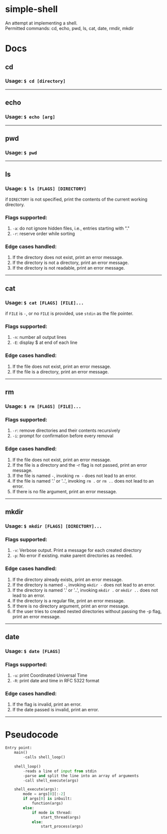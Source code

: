 # simple-shell
An attempt at implementing a shell.  
Permitted commands: cd, echo, pwd, ls, cat, date, rmdir, mkdir

# Docs
## cd
### Usage: `$ cd [directory]`
***
## echo
### Usage: `$ echo [arg]` 
***
## pwd
### Usage: `$ pwd`
***
## ls
### Usage: `$ ls [FLAGS] [DIRECTORY]`
if `DIRECTORY` is not specified, print the contents of the current working directory.
### Flags supported:
1. `-a`: do not ignore hidden files, i.e., entries starting with "."
2. `-r`: reserve order while sorting
### Edge cases handled:
1. If the directory does not exist, print an error message.
2. If the directory is not a directory, print an error message.
3. If the directory is not readable, print an error message.

***
## cat
### Usage: `$ cat [FLAGS] [FILE]...`
if `FILE` is `-`, or no `FILE` is provided, use `stdin` as the file pointer.
### Flags supported:
1. `-n`: number all output lines
2. `-E`: display $ at end of each line
### Edge cases handled:
1. If the file does not exist, print an error message.
2. If the file is a directory, print an error message.
***
## rm
### Usage: `$ rm [FLAGS] [FILE]...`
### Flags supported:
1. `-r`: remove directories and their contents recursively
2. `-i`: prompt for confirmation before every removal 
### Edge cases handled: 
1. If the file does not exist, print an error message.
2. If the file is a directory and the -r flag is not passed, print an error message.
3. If the file is named `-`, invoking `rm -` does not lead to an error.
4. If the file is named '.' or '..', invoking `rm .` or `rm ..` does not lead to an error.
5. If there is no file argument, print an error message.
***
## mkdir
### Usage: `$ mkdir [FLAGS] [DIRECTORY]...`
### Flags supported:
1. `-v`: Verbose output. Print a message for each created directory
2. `-p`: No error if existing. make parent directories as needed.
### Edge cases handled:
1. If the directory already exists, print an error message.
2. If the directory is named `-`, invoking `mkdir -` does not lead to an error.
3. If the directory is named '.' or '..', invoking `mkdir .` or `mkdir ..` does not lead to an error.
4. If the directory is a regular file, print an error message.
5. If there is no directory argument, print an error message.
6. If the user tries to created nested directories without passing the -p flag, print an error message.
***

## date
### Usage: `$ date [FLAGS]`
### Flags supported:
1. `-u`: print Coordinated Universal Time
2. `-R`: print date and time in RFC 5322 format
### Edge cases handled:
1. If the flag is invalid, print an error.
2. If the date passed is invalid, print an error.
***
# Pseudocode
```py
Entry point:
    main()
        -calls shell_loop()
    
    shell_loop()
        -reads a line of input from stdin
        -parse and split the line into an array of arguments
        -call shell_execute(args)

    shell_execute(args):
        mode = args[0][:-2]
        if args[0] is inbuilt:
            function(args)
        else:
            if mode is thread:
                start_thread(args)
            else:
                start_process(args)
```
